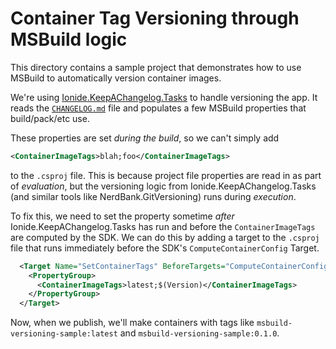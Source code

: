 # Container Tag Versioning through MSBuild logic

This directory contains a sample project that demonstrates how to use MSBuild to automatically version container images.

We're using [Ionide.KeepAChangelog.Tasks](https://github.com/ionide/KeepAChangelog) to handle versioning the app. It reads the [`CHANGELOG.md`](./CHANGELOG.md) file and populates a few MSBuild properties that build/pack/etc use.

These properties are set _during the build_, so we can't simply add

```xml
<ContainerImageTags>blah;foo</ContainerImageTags>
```

to the `.csproj` file. This is because project file properties are read in as part of _evaluation_, but the versioning logic from Ionide.KeepAChangelog.Tasks (and similar tools like NerdBank.GitVersioning) runs during _execution_.

To fix this, we need to set the property sometime _after_ Ionide.KeepAChangelog.Tasks has run and before the `ContainerImageTags` are computed by the SDK. We can do this by adding a target to the `.csproj` file that runs immediately before the SDK's `ComputeContainerConfig` Target.

```xml
  <Target Name="SetContainerTags" BeforeTargets="ComputeContainerConfig">
    <PropertyGroup>
      <ContainerImageTags>latest;$(Version)</ContainerImageTags>
    </PropertyGroup>
  </Target>
```

Now, when we publish, we'll make containers with tags like `msbuild-versioning-sample:latest` and `msbuild-versioning-sample:0.1.0`.